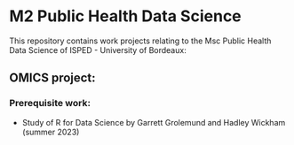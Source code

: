 # M2 Public Health Data Science
This repository contains work projects relating to the Msc Public Health Data Science of ISPED - University of Bordeaux: 

## OMICS project:

### Prerequisite work:
- Study of R for Data Science by Garrett Grolemund and Hadley Wickham (summer 2023)
